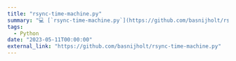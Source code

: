 ```yaml
---
title: "rsync-time-machine.py"
summary: "💻 [`rsync-time-machine.py`](https://github.com/basnijholt/rsync-time-machine.py): Your cross-platform, flexible, and incremental backup solution using rsync, offering Time Machine-style backups with added versatility. 💽🚀. [![GitHub Repo stars](https://img.shields.io/github/stars/basnijholt/rsync-time-machine.py?label=%20&style=social)](https://github.com/basnijholt/rsync-time-machine.py)"
tags:
  - Python
date: "2023-05-11T00:00:00"
external_link: "https://github.com/basnijholt/rsync-time-machine.py"
---
```

